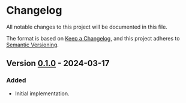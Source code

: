 # Changelog

All notable changes to this project will be documented in this file.

The format is based on [Keep a Changelog](https://keepachangelog.com/en/1.0.0/),
and this project adheres to [Semantic Versioning](https://semver.org/spec/v2.0.0.html).


## Version [0.1.0] - 2024-03-17

### Added

- Initial implementation.

[0.1.0]: https://gitlab.com/claudiomattera/scd4x-rs/-/tags/0.1.0
